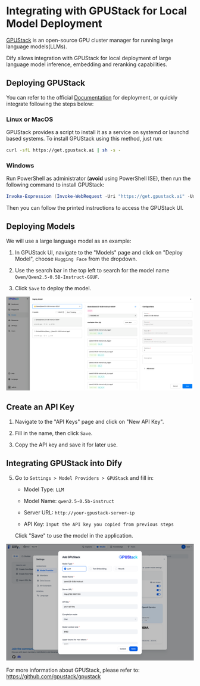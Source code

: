 # Integrating with GPUStack for Local Model Deployment

[GPUStack](https://github.com/gpustack/gpustack) is an open-source GPU cluster manager for running large language models(LLMs).

Dify allows integration with GPUStack for local deployment of large language model inference, embedding and reranking capabilities.

## Deploying GPUStack

You can refer to the official [Documentation](https://docs.gpustack.ai) for deployment, or quickly integrate following the steps below:

### Linux or MacOS

GPUStack provides a script to install it as a service on systemd or launchd based systems. To install GPUStack using this method, just run:

```bash
curl -sfL https://get.gpustack.ai | sh -s -
```

### Windows

Run PowerShell as administrator (**avoid** using PowerShell ISE), then run the following command to install GPUStack:

```powershell
Invoke-Expression (Invoke-WebRequest -Uri "https://get.gpustack.ai" -UseBasicParsing).Content
```

Then you can follow the printed instructions to access the GPUStack UI.

## Deploying Models

We will use a large language model as an example:

1. In GPUStack UI, navigate to the "Models" page and click on "Deploy Model", choose `Hugging Face` from the dropdown.

2. Use the search bar in the top left to search for the model name `Qwen/Qwen2.5-0.5B-Instruct-GGUF`.

3. Click `Save` to deploy the model.

![gpustack-deploy-llm](../../.gitbook/assets/gpustack-deploy-llm.png)

## Create an API Key

1. Navigate to the "API Keys" page and click on "New API Key".

2. Fill in the name, then click `Save`.

3. Copy the API key and save it for later use.

## Integrating GPUStack into Dify

5. Go to `Settings > Model Providers > GPUStack` and fill in:

   - Model Type: `LLM`

   - Model Name: `qwen2.5-0.5b-instruct`

   - Server URL: `http://your-gpustack-server-ip`

   - API Key: `Input the API key you copied from previous steps`

   Click "Save" to use the model in the application.

![add-gpustack-llm](../../.gitbook/assets/add-gpustack-llm.png)

For more information about GPUStack, please refer to: https://github.com/gpustack/gpustack
